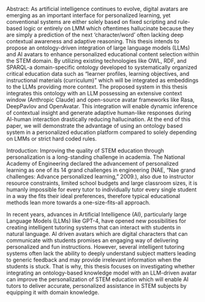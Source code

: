 Abstract:
As artificial intelligence continues to evolve, digital avatars are emerging as an important interface for personalized learning, yet conventional systems are either solely based on fixed scripting and rule-based logic or entirely on LMM which oftentimes hallucinate because they are simply a prediction of the next ‘character/word’  often lacking deep contextual awareness and adaptive reasoning. This thesis intends to propose an ontology-driven integration of large language models (LLMs) and AI avatars to enhance personalized educational content selection within the STEM domain. By utilizing existing technologies like OWL, RDF, and SPARQL-a domain-specific ontology developed to systematically organized critical education data such as “learner profiles, learning objectives, and instructional materials (curriculum)” which will be integrated as embeddings to the LLMs providing more context. The proposed system in this thesis integrates this ontology with an LLM possessing an extensive context window (Anthropic Claude) and open-source avatar frameworks like Rasa, DeepPavlov and OpenAvatar. This integration will enable dynamic inference of contextual insight and generate adaptive human-like responses during AI-human interaction drastically reducing hallucination. At the end of this paper, we will demonstrate the advantage of using an ontology based system in a personalized education platform compared to solely depending on LMMs or strict hard coded rules.

Introduction:
Improving the quality of STEM education through personalization is a long-standing challenge in academia. The National Academy of Engineering declared the advancement of personalized learning as one of its 14 grand challenges in engineering (NAE, “Nae grand challenges: Advance personalized learning,” 2009.), also due to instructor resource constraints, limited school budgets and large classroom sizes, it is humanly impossible for every tutor to individually tutor every single student in a way the fits their ideal preferences, therefore typical educational methods lean more towards  a one-size-fits-all approach.

In recent years, advances in Artificial Intelligence (AI), particularly large Language Models (LLMs) like GPT-4, have opened new possibilities for creating intelligent tutoring systems that can interact with students in natural language. AI driven avatars which are digital characters that can communicate with students promises an engaging way of delivering personalized and fun instructions. 
However, several intelligent tutoring systems often lack the ability to deeply understand subject matters leading to generic feedback and may provide irrelevant information when the students is stuck. That is why, this thesis focuses on investigating whether integrating an ontology-based knowledge model with an LLM-driven avatar can improve the personalization of STEM education which will enable AI tutors to deliver accurate, personalized assistance in STEM subjects by equipping it with domain knowledge.
